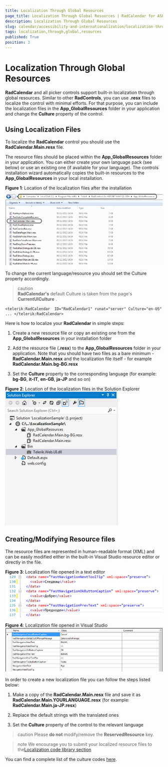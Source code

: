 ```yaml
---
title: Localization Through Global Resources
page_title: Localization Through Global Resources | RadCalendar for ASP.NET AJAX Documentation
description: Localization Through Global Resources
slug: calendar/accessibility-and-internationalization/localization-through-global-resources
tags: localization,through,global,resources
published: True
position: 3
---
```


# Localization Through Global Resources


**RadCalendar** and all picker controls support built-in localization through global resources. Similar to other **RadControls**, you can use **.resx** files to localize the control with minimal efforts. For that purpose, you can include the localization files in the **App_GlobalResources** folder in your application and change the **Culture** property of the control.

## Using Localization Files

To localize the **RadCalendar** control you should use the **RadCalendar.Main.resx** file.

The resource files should be placed within the **App_GlobalResources** folder in your application. You can either create your own language pack (see below) or use an existing one (if available for your language). The controls installation wizard automatically copies the built-in resources to the **App_GlobalResources** in your local installation.

**Figure 1**: Location of the localization files after the installation
![Localization Resource Files](images/LocalizationResourceFiles.png)

To change the current language/resource you should set the Culture property accordingly.

>caution  
**RadCalendar's** default Culture is taken from the page's **CurrentUICulture** .
>


````ASPNET
<telerik:RadCalendar  ID="RadCalendar1" runat="server" Culture="en-US" ... </telerik:RadCalendar>
````


Here is how to localize your **RadCalendar** in simple steps:

1. Create a new resource file or copy an existing one from the **App_GlobalResources** in your installation folder

2. Add the resource file (**.resx**) to the **App_GlobalResources** folder in your application. Note that you should have two files as a bare minimum - **RadCalendar.Main.resx** and the localization file itself - for example **RadCalendar.Main.bg-BG.resx**

3. Set the **Culture** property to the corresponding language (for example: **bg-BG**, **it-IT**, **en-GB**, **ja-JP** and so on)

**Figure 2**: Location of the localization files in the Solution Explorer
![Localization Solution Explorer](images/LocalizationSolutionExplorer.png)

## Creating/Modifying Resource files

The resource files are represented in human-readable format (XML) and can be easily modified either in the	built-in Visual Studio resource editor or directly in the file.

**Figure 3**: Localization file opened in a text editor
![Localization Text Editing](images/LocalizationTextEditing.png)

**Figure 4**: Localization file opened in Visual Studio
![Localization Visual Studio Editor](images/LocalizationVisualStudioEditor.png)

In order to create a new localization file you can follow the steps listed below:

1. Make a copy of the **RadCalendar.Main.resx** file and save it as **RadCalendar.Main.YOURLANGUAGE.resx** (for example: **RadCalendar.Main.ja-JP.resx**)

2. Replace the default strings with the translated ones

3. Set the **Culture** property of the control to the relevant language

>caution 
Please **do not** modify/remove the **ReservedResource** key.
>

>note 
We encourage you to submit your localized resource files to the[Localization code library section](http://www.telerik.com/community/code-library/aspnet-ajax/localization.aspx)
>


You can find a complete list of the culture codes [here](http://sharpertutorials.com/list-of-culture-codes/).
